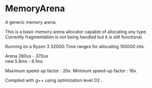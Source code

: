# MemoryArena
 A generic memory arena.
 
This is a basic memory arena allocator capable of allocating any type.
Currently fragmentation is not being handled but it is still functional.

Running on a Ryzen 3 3200G
Time ranges for allocating 100000 ints.

Arena
280us - 370us   
new
5.8ms - 6.1ms

Maximum speed-up factor : 20x.
Minimum speed-up factor : 16x.

Compiled with g++ using optimization level O2 .

